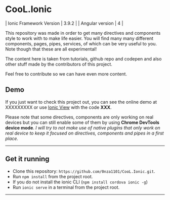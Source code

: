# CooL.Ionic

| Ionic Framework Version | 3.9.2 |
| Angular version | 4 |

 This repository was made in order to get many directives and components style to work with to make life easier.
 You will find many many different components, pages, pipes, services, of which can be very useful to you. Note though that these are all experimental!

 The content here is taken from tutorials, github repo and codepen and also other stuff made by the contributors of this project.

 Feel free to contribute so we can have even more content.

 ## Demo
 If you just want to check this project out, you can see the online demo at XXXXXXXXX or use [Ionic View](http://view.ionic.io/) with the code **XXX**.

 Please note that some directives, components are only working on real devices but you can still enable some of them by using **Chrome DevTools device mode**.
 _I will try to not make use of native plugins that only work on real device to keep it focused on directives, components and pipes in a first place._

 ****

 ## Get it running
 * Clone this repository: `https://github.com/0nza1101/CooL.Ionic.git`.
 * Run `npm install` from the project root.
 * If you do not install the ionic CLI (`npm install cordova ionic -g`)
 * Run `ionic serve` in a terminal from the project root.
 ****
